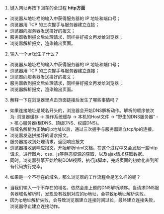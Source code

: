 1. 键入网址再按下回车的全过程
**http方面**
- 浏览器从地址栏的输入中获得服务器的 IP 地址和端口号；
- 浏览器用 TCP 的三次握手与服务器建立连接；
- 浏览器向服务器发送拼好的报文；
- 服务器收到报文后处理请求，同样拼好报文再发给浏览器；
- 浏览器解析报文，渲染输出页面。


2. 输入一个url发生了什么？

- 浏览器从地址栏的输入中获得服务器的 IP 地址和端口号；
- 浏览器用 TCP 的三次握手与服务器建立连接；
- 浏览器向服务器发送拼好的报文；
- 服务器收到报文后处理请求，同样拼好报文再发给浏览器；
- 浏览器解析报文，渲染输出页面。

3. 解释一下在浏览器里点击页面链接后发生了哪些事情吗？
- 如果连接地址是域名开头的，浏览器会开始DNS解析动作。解析的顺序依次为: 浏览器缓存 -> 操作系统缓存 -> 本机的Host文件 ->  “野生的DNS服务器” -> 核心服务器(根DNS、顶级DNS、权威DNS)。
- 将域名解析为正确的ip地址以后，通过三次握手与服务器建立tcp/ip的连接。
- 浏览器发送拼接好的请求报文。
- 服务器接收到处理请求，返回响应报文
- 浏览器接收到响应报文，开始解析html文档。在这个过程中又会发起一些http请求，进行图片、css、js等静态资源的获取，以及ajax请求获取数据。
- 同时，浏览器引擎开始绘制DOM视图，执行js脚本，完成页面的初始化直到所有代码执行完毕。


4. 如果是一个不存在的域名，那么浏览器的工作流程会是怎么样的呢？
- 当我们输入一个不存在的域名，依然会走上题的DNS解析顺序。当请求DNS服务器域名解析时，发现没有找到对应的ip地址，会导致ip地址解析失败。
- 因为ip地址解析失败，会导致浏览器建立连接时间过长，最终建立连接失败，浏览器停止建立连接动作。


